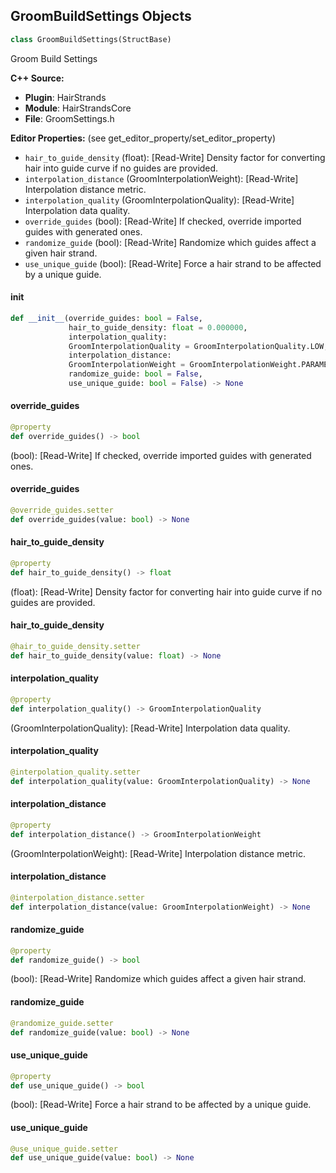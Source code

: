 ## GroomBuildSettings Objects

```python
class GroomBuildSettings(StructBase)
```

Groom Build Settings

**C++ Source:**

- **Plugin**: HairStrands
- **Module**: HairStrandsCore
- **File**: GroomSettings.h

**Editor Properties:** (see get_editor_property/set_editor_property)

- ``hair_to_guide_density`` (float):  [Read-Write] Density factor for converting hair into guide curve if no guides are provided.
- ``interpolation_distance`` (GroomInterpolationWeight):  [Read-Write] Interpolation distance metric.
- ``interpolation_quality`` (GroomInterpolationQuality):  [Read-Write] Interpolation data quality.
- ``override_guides`` (bool):  [Read-Write] If checked, override imported guides with generated ones.
- ``randomize_guide`` (bool):  [Read-Write] Randomize which guides affect a given hair strand.
- ``use_unique_guide`` (bool):  [Read-Write] Force a hair strand to be affected by a unique guide.

<a id="unreal.GroomBuildSettings.__init__"></a>

#### __init__

```python
def __init__(override_guides: bool = False,
             hair_to_guide_density: float = 0.000000,
             interpolation_quality:
             GroomInterpolationQuality = GroomInterpolationQuality.LOW,
             interpolation_distance:
             GroomInterpolationWeight = GroomInterpolationWeight.PARAMETRIC,
             randomize_guide: bool = False,
             use_unique_guide: bool = False) -> None
```

<a id="unreal.GroomBuildSettings.override_guides"></a>

#### override_guides

```python
@property
def override_guides() -> bool
```

(bool):  [Read-Write] If checked, override imported guides with generated ones.

<a id="unreal.GroomBuildSettings.override_guides"></a>

#### override_guides

```python
@override_guides.setter
def override_guides(value: bool) -> None
```

<a id="unreal.GroomBuildSettings.hair_to_guide_density"></a>

#### hair_to_guide_density

```python
@property
def hair_to_guide_density() -> float
```

(float):  [Read-Write] Density factor for converting hair into guide curve if no guides are provided.

<a id="unreal.GroomBuildSettings.hair_to_guide_density"></a>

#### hair_to_guide_density

```python
@hair_to_guide_density.setter
def hair_to_guide_density(value: float) -> None
```

<a id="unreal.GroomBuildSettings.interpolation_quality"></a>

#### interpolation_quality

```python
@property
def interpolation_quality() -> GroomInterpolationQuality
```

(GroomInterpolationQuality):  [Read-Write] Interpolation data quality.

<a id="unreal.GroomBuildSettings.interpolation_quality"></a>

#### interpolation_quality

```python
@interpolation_quality.setter
def interpolation_quality(value: GroomInterpolationQuality) -> None
```

<a id="unreal.GroomBuildSettings.interpolation_distance"></a>

#### interpolation_distance

```python
@property
def interpolation_distance() -> GroomInterpolationWeight
```

(GroomInterpolationWeight):  [Read-Write] Interpolation distance metric.

<a id="unreal.GroomBuildSettings.interpolation_distance"></a>

#### interpolation_distance

```python
@interpolation_distance.setter
def interpolation_distance(value: GroomInterpolationWeight) -> None
```

<a id="unreal.GroomBuildSettings.randomize_guide"></a>

#### randomize_guide

```python
@property
def randomize_guide() -> bool
```

(bool):  [Read-Write] Randomize which guides affect a given hair strand.

<a id="unreal.GroomBuildSettings.randomize_guide"></a>

#### randomize_guide

```python
@randomize_guide.setter
def randomize_guide(value: bool) -> None
```

<a id="unreal.GroomBuildSettings.use_unique_guide"></a>

#### use_unique_guide

```python
@property
def use_unique_guide() -> bool
```

(bool):  [Read-Write] Force a hair strand to be affected by a unique guide.

<a id="unreal.GroomBuildSettings.use_unique_guide"></a>

#### use_unique_guide

```python
@use_unique_guide.setter
def use_unique_guide(value: bool) -> None
```

<a id="unreal.OpenCVArucoDetectedMarker"></a>